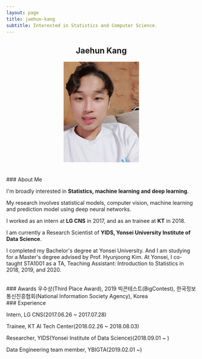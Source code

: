 ```yaml
---
layout: page
title: jaehun-kang
subtitle: Interested in Statistics and Computer Science.
---
```


## <center>Jaehun Kang</center>

<center><img src = '/img/about.jpg' width="200"/></center>    

<br>
<br>
### About Me

I'm broadly interested in __Statistics, machine learning and deep learning__.

My research involves statistical models, computer vision, machine learning and prediction model using deep neural networks.

I worked as an intern at __LG CNS__ in 2017, and as an trainee at __KT__ in 2018.

I am currently a Research Scientist of __YIDS, Yonsei University Institute of Data Science__.

I completed my Bachelor's degree at Yonsei University. And I am studying for a Master's degree advised by Prof. Hyunjoong Kim. At Yonsei, I co-taught STA1001 as a TA, Teaching Assistant: Introduction to Statistics in 2018, 2019, and 2020.

<br>
### Awards
우수상(Third Place Award), 2019 빅콘테스트(BigContest), 한국정보통신진흥협회(National Information Society Agency), Korea

<br>
### Experience

Intern, LG CNS(2017.06.26 ~ 2017.07.28)

Trainee, KT AI Tech Center(2018.02.26 ~ 2018.08.03)

Researcher, YIDS(Yonsei Institute of Data Science)(2018.09.01 ~ )

Data Engineering team member, YBIGTA(2019.02.01 ~)
